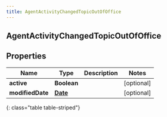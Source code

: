 ```yaml
---
title: AgentActivityChangedTopicOutOfOffice
---
```

## AgentActivityChangedTopicOutOfOffice


## Properties

| Name | Type | Description | Notes |
| ------------ | ------------- | ------------- | ------------- |
| **active** | **Boolean** |  |  [optional] |
| **modifiedDate** | [**Date**](Date.html) |  |  [optional] |
{: class="table table-striped"}



